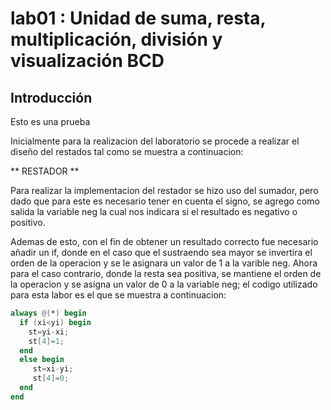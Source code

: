 # lab01 : Unidad de suma, resta, multiplicación, división y visualización BCD
## Introducción


Esto es una prueba

Inicialmente para la realizacion del laboratorio se procede a realizar el diseño del restados tal como se muestra a continuacion: 

** RESTADOR **

Para realizar la implementacion del restador se hizo uso del sumador, pero dado que para este es necesario tener en cuenta el signo, se agrego como salida la variable neg la cual nos indicara si el resultado es negativo o positivo.

Ademas de esto, con el fin de obtener un resultado correcto fue necesario añadir un if, donde en el caso que el sustraendo sea mayor se invertira el orden de la operacion y se le asignara un valor de 1 a la varible neg. Ahora para el caso contrario, donde la resta sea positiva, se mantiene el orden de la operacion y se asigna un valor de 0 a la variable neg; el codigo utilizado para esta labor es el que se muestra a continuacion: 

``` verilog
always @(*) begin 
  if (xi<yi) begin 
    st=yi-xi;
    st[4]=1;
  end 
  else begin 
     st=xi-yi;
     st[4]=0;
  end
end
```


